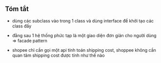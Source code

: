 ﻿## Tóm tắt
- dùng các subclass vào trong 1 class và dùng interface để khởi tạo các class đấy

- đằng sau 1 hệ thống phức tạp là một giao diện đơn giản cho người dùng => facade pattern
- shopee chỉ cần gọi một api tính toán shipping cost, shoppee không cần quan tâm shipping cost được tính như thế nào